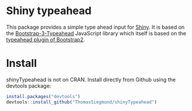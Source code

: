 
# Shiny typeahead

This package provides a simple type ahead input for [Shiny](http://www.rstudio.com/products/shiny/). It is based on the [Bootstrap-3-Typeahead](https://github.com/bassjobsen/Bootstrap-3-Typeahead) JavaScript library which itself is based on the [typeahead plugin of Bootstrap2](http://getbootstrap.com/2.3.2/javascript.html#carousel).

# Install

shinyTypeahead is not on CRAN. Install directly from Github using the devtools package:

```r
install.packages("devtools")
devtools::install_github("ThomasSiegmund/shinyTypeahead")
```


